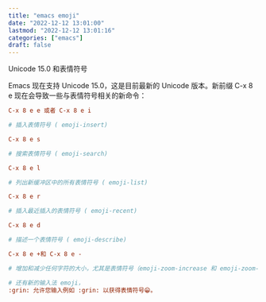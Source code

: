 ```yaml
---
title: "emacs emoji"
date: "2022-12-12 13:01:00"
lastmod: "2022-12-12 13:01:16"
categories: ["emacs"]
draft: false
---
```


Unicode 15.0 和表情符号

Emacs 现在支持 Unicode 15.0，这是目前最新的 Unicode 版本。新前缀 C-x 8 e 现在会导致一些与表情符号相关的新命令：

```cfg
C-x 8 e e 或者 C-x 8 e i

# 插入表情符号 ( emoji-insert)

C-x 8 e s

# 搜索表情符号 ( emoji-search)

C-x 8 e l

# 列出新缓冲区中的所有表情符号 ( emoji-list)

C-x 8 e r

# 插入最近插入的表情符号 ( emoji-recent)

C-x 8 e d

# 描述一个表情符号 ( emoji-describe)

C-x 8 e +和 C-x 8 e -

# 增加和减少任何字符的大小，尤其是表情符号（emoji-zoom-increase 和 emoji-zoom-decrease 分别）

# 还有新的输入法 emoji，
:grin: 允许您输入例如 :grin: 以获得表情符号😁。
```